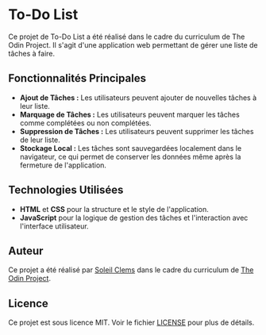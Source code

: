 # To-Do List

Ce projet de To-Do List a été réalisé dans le cadre du curriculum de The Odin Project. Il s'agit d'une application web permettant de gérer une liste de tâches à faire.

## Fonctionnalités Principales

- **Ajout de Tâches :** Les utilisateurs peuvent ajouter de nouvelles tâches à leur liste.
- **Marquage de Tâches :** Les utilisateurs peuvent marquer les tâches comme complétées ou non complétées.
- **Suppression de Tâches :** Les utilisateurs peuvent supprimer les tâches de leur liste.
- **Stockage Local :** Les tâches sont sauvegardées localement dans le navigateur, ce qui permet de conserver les données même après la fermeture de l'application.

## Technologies Utilisées

- **HTML** et **CSS** pour la structure et le style de l'application.
- **JavaScript** pour la logique de gestion des tâches et l'interaction avec l'interface utilisateur.


## Auteur

Ce projet a été réalisé par [Soleil Clems](https://github.com/Soleil-Clems/Odin_todo_list) dans le cadre du curriculum de [The Odin Project](https://www.theodinproject.com/).

## Licence

Ce projet est sous licence MIT. Voir le fichier [LICENSE](LICENSE) pour plus de détails.
